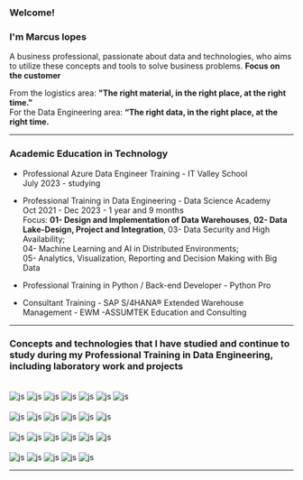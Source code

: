 ### Welcome!
### I'm Marcus lopes

A business professional, passionate about data and technologies, who aims to utilize these concepts and tools to solve business problems. **Focus on the customer**

From the logistics area: **"The right material, in the right place, at the right time."** \
For the Data Engineering area: **“The right data, in the right place, at the right time.**
<hr size =7>

### Academic Education in Technology

* Professional Azure Data Engineer Training - IT Valley School\
July 2023 - studying

* Professional Training in Data Engineering - Data Science Academy\
Oct 2021 - Dec 2023 - 1 year and 9 months\
Focus: **01- Design and Implementation of Data Warehouses**, **02- Data Lake-Design, Project and Integration**,
  03- Data Security and High Availability;\
  04- Machine Learning and AI in Distributed Environments;\
  05- Analytics, Visualization, Reporting and Decision Making with Big Data
  
* Professional Training in Python / Back-end Developer - Python Pro
* Consultant Training - SAP S/4HANA® Extended Warehouse Management - EWM -ASSUMTEK Education and Consulting
<hr size = 7>
  
### Concepts and technologies that I have studied and continue to study during my Professional Training in Data Engineering, including laboratory work and projects

<div style="display: inline_block"><br/>
<div style="display: inline_block">
  <img align="center" alt="js" src="https://img.shields.io/badge/Python-3776AB?style=for-the-badge&logo=Python&logoColor=white" />
  <img align="center" alt="js" src="https://img.shields.io/badge/SQL-00000F?style=for-the-badge&logo=SQL&logoColor=white" />
  <img align="center" alt="js" src="https://img.shields.io/badge/Airbyte-615EFF?style=for-the-badge&logo=Airbyte&logoColor=white" />
  <img align="center" alt="js" src="https://img.shields.io/badge/Apache Airflow-017CEE?style=for-the-badge&logo=Apache Airflow&logoColor=white" />
  <img align="center" alt="js" src="https://img.shields.io/badge/Apache Nifi-4298B8?style=for-the-badge&logo=Apache Nifi&logoColor=white" /> 
  <img align="center" alt="js" src="https://img.shields.io/badge/MQTT-660066?style=for-the-badge&logo=MQTT&logoColor=white" /> 
  <img align="center" alt="js" src="https://img.shields.io/badge/Apache Kafka-231F20?style=for-the-badge&logo=Apache Kafka&logoColor=white" /> 
  
<div style="display: inline_block"><br/>
<div style="display: inline_block">

  <img align="center" alt="js" src="https://img.shields.io/badge/apache hadoop-FDEE21?style=for-the-badge&logo=apache hadoop&logoColor=black" />
  <img align="center" alt="js" src="https://img.shields.io/badge/MySQL-4479A1?style=for-the-badge&logo=MySQL&logoColor=white" />
  <img align="center" alt="js" src="https://img.shields.io/badge/Postgresql-4169E1?style=for-the-badge&logo=Postgresql&logoColor=white" />
  <img align="center" alt="js" src="https://img.shields.io/badge/dremio-8BC0D0?style=for-the-badge&logo=dremio&logoColor=white" />
  <img align="center" alt="js" src="https://img.shields.io/badge/linux-FCC624?style=for-the-badge&logo=linux&logoColor=black" />
  <img align="center" alt="js" src="https://img.shields.io/badge/kerberos authentication-FCC624?style=for-the-badge&logo=kerberos authentication&logoColor=black" />
  
<div style="display: inline_block"><br/>
<div style="display: inline_block">
  <img align="center" alt="js" src="https://img.shields.io/badge/Kali_Linux-557C94?style=for-the-badge&logo=kali-linux&logoColor=white" />
  <img align="center" alt="js" src="https://img.shields.io/badge/Docker-2496ED?style=for-the-badge&logo=Docker&logoColor=white" />
  <img align="center" alt="js" src="https://img.shields.io/badge/Terraform-7B42BC?style=for-the-badge&logo=Terraform&logoColor=white" />
  <img align="center" alt="js" src="https://img.shields.io/badge/AWS Redshift-007AAC?style=for-the-badge&logo=amazonaws&logoColor=white" />
  <img align="center" alt="js" src="https://img.shields.io/badge/AWS S3-D40000?style=for-the-badge&logo=amazonaws&logoColor=white" />
  <img align="center" alt="js" src="https://img.shields.io/badge/AWS Lake Formation-EA7100?style=for-the-badge&logo=amazonaws&logoColor=white" />
  
<div style="display: inline_block"><br/>
<div style="display: inline_block">
  <img align="center" alt="js" src="https://img.shields.io/badge/AWS Glue-EA7100?style=for-the-badge&logo=amazonaws&logoColor=white" />
  <img align="center" alt="js" src="https://img.shields.io/badge/AWS Athena-EA7100?style=for-the-badge&logo=amazonaws&logoColor=white" />
  <img align="center" alt="js" src="https://img.shields.io/badge/AWS Cloud Formation-00A82D?style=for-the-badge&logo=amazonaws&logoColor=white" />
  <img align="center" alt="js" src="https://img.shields.io/badge/AWS EMR-EA7100?style=for-the-badge&logo=amazonaws&logoColor=white" />
 <img align="center" alt="js" src="https://img.shields.io/badge/AWS Serverless-EA7100?style=for-the-badge&logo=amazonaws&logoColor=white" />
<hr size =7>

